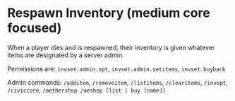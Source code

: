 # Respawn Inventory (medium core focused)
When a player dies and is respawned, their inventory is given whatever items are designated by a server admin.

Permissions are: ``invset.admin.opt``, ``invset.admin.setitems``, ``invset.buyback``

Admin commands: ``/additem``,  ``/removeitem``, ``/listitems``, ``/clearitems``, ``/invopt``, ``/civiccore``, ``/aethershop /aeshop [list | buy [name]] ``
